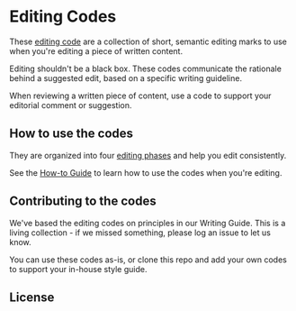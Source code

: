 # Editing Codes

These [editing code](codes.md) are a collection of short, semantic editing marks to use when you're editing a piece of written content.

Editing shouldn't be a black box. These codes communicate the rationale behind a suggested edit, based on a specific writing guideline.

When reviewing a written piece of content, use a code to support your editorial comment or suggestion. 

## How to use the codes

They are organized into four [editing phases](phases.md) and help you edit consistently. 

See the [How-to Guide](guide.md) to learn how to use the codes when you're editing.

## Contributing to the codes

We've based the editing codes on principles in our Writing Guide. This is a living collection - if we missed something, please log an issue to let us know.

You can use these codes as-is, or clone this repo and add your own codes to support your in-house style guide. 

## License
